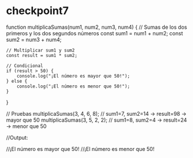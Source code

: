 # checkpoint7
function multiplicaSumas(num1, num2, num3, num4) {
    // Sumas de los dos primeros y los dos segundos números
    const sum1 = num1 + num2;
    const sum2 = num3 + num4;

    // Multiplicar sum1 y sum2 
    const result = sum1 * sum2;

    // Condicional
    if (result > 50) {
        console.log("¡El número es mayor que 50!");
    } else {
        console.log("¡El número es menor que 50!");
    }
}

// Pruebas
multiplicaSumas(3, 4, 6, 8);  // sum1=7, sum2=14 → result=98 → mayor que 50
multiplicaSumas(3, 5, 2, 2); // sum1=8, sum2=4  → result=24 → menor que 50

//Output:

//¡El número es mayor que 50!
//¡El número es menor que 50!

